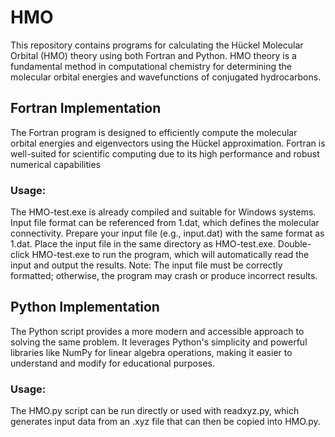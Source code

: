 # HMO
This repository contains programs for calculating the Hückel Molecular Orbital (HMO) theory using both Fortran and Python. 
HMO theory is a fundamental method in computational chemistry for determining the molecular orbital energies and wavefunctions of conjugated hydrocarbons.

## Fortran Implementation
The Fortran program is designed to efficiently compute the molecular orbital energies and eigenvectors using the Hückel approximation. Fortran is well-suited for scientific computing due to its high performance and robust numerical capabilities 
### Usage:
The HMO-test.exe is already compiled and suitable for Windows systems.
Input file format can be referenced from 1.dat, which defines the molecular connectivity.
Prepare your input file (e.g., input.dat) with the same format as 1.dat.
Place the input file in the same directory as HMO-test.exe.
Double-click HMO-test.exe to run the program, which will automatically read the input and output the results.
Note: The input file must be correctly formatted; otherwise, the program may crash or produce incorrect results.

## Python Implementation
The Python script provides a more modern and accessible approach to solving the same problem. It leverages Python's simplicity and powerful libraries like NumPy for linear algebra operations, making it easier to understand and modify for educational purposes.
### Usage:
The HMO.py script can be run directly or used with readxyz.py, which generates input data from an .xyz file that can then be copied into HMO.py.
